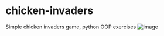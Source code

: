 # chicken-invaders
Simple chicken invaders game, python OOP exercises
![image](https://user-images.githubusercontent.com/40319325/135842310-144fd043-e688-4638-ba14-a84cc0b471ac.png)
